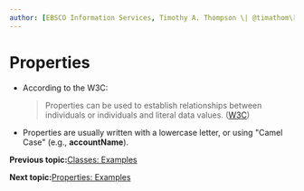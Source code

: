 ```yaml
---
author: [EBSCO Information Services, Timothy A. Thompson \| @timathom\[@indieweb.social\]]
---
```


# Properties

-   According to the W3C:

    > Properties can be used to establish relationships between individuals or individuals and literal data values. \([W3C](https://www.w3.org/2007/09/OWL-Overview-es.html#s3.1)\)

-   Properties are usually written with a lowercase letter, or using "Camel Case" \(e.g., **accountName**\).


**Previous topic:**[Classes: Examples](../../day_1/lesson_4/classes_2.md)

**Next topic:**[Properties: Examples](../../day_1/lesson_4/properties_2.md)

